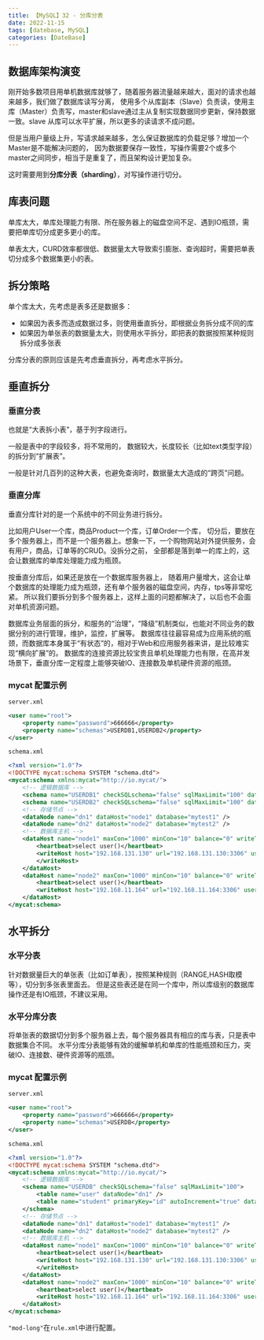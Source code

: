 ```yaml
---
title: 【MySQL】32 - 分库分表
date: 2022-11-15
tags: [datebase, MySQL]
categories: [DateBase]
---
```



## 数据库架构演变

刚开始多数项目用单机数据库就够了，随着服务器流量越来越大，面对的请求也越来越多，我们做了数据库读写分离， 使用多个从库副本（Slave）负责读，使用主库（Master）负责写，master和slave通过主从复制实现数据同步更新，保持数据一致。slave 从库可以水平扩展，所以更多的读请求不成问题。

但是当用户量级上升，写请求越来越多，怎么保证数据库的负载足够？增加一个Master是不能解决问题的， 因为数据要保存一致性，写操作需要2个或多个master之间同步，相当于是重复了，而且架构设计更加复杂。

这时需要用到**分库分表（sharding）**，对写操作进行切分。



## 库表问题

单库太大，单库处理能力有限、所在服务器上的磁盘空间不足、遇到IO瓶颈，需要把单库切分成更多更小的库。

单表太大，CURD效率都很低、数据量太大导致索引膨胀、查询超时，需要把单表切分成多个数据集更小的表。


## 拆分策略

单个库太大，先考虑是表多还是数据多：  
- 如果因为表多而造成数据过多，则使用垂直拆分，即根据业务拆分成不同的库
- 如果因为单张表的数据量太大，则使用水平拆分，即把表的数据按照某种规则拆分成多张表

分库分表的原则应该是先考虑垂直拆分，再考虑水平拆分。


## 垂直拆分

### 垂直分表

也就是“大表拆小表”，基于列字段进行。

一般是表中的字段较多，将不常用的， 数据较大，长度较长（比如text类型字段）的拆分到“扩展表”。

一般是针对几百列的这种大表，也避免查询时，数据量太大造成的“跨页”问题。


### 垂直分库
垂直分库针对的是一个系统中的不同业务进行拆分。

比如用户User一个库，商品Product一个库，订单Order一个库， 切分后，要放在多个服务器上，而不是一个服务器上。想象一下，一个购物网站对外提供服务，会有用户，商品，订单等的CRUD。没拆分之前， 全部都是落到单一的库上的，这会让数据库的单库处理能力成为瓶颈。

按垂直分库后，如果还是放在一个数据库服务器上， 随着用户量增大，这会让单个数据库的处理能力成为瓶颈，还有单个服务器的磁盘空间，内存，tps等非常吃紧。 所以我们要拆分到多个服务器上，这样上面的问题都解决了，以后也不会面对单机资源问题。

数据库业务层面的拆分，和服务的“治理”，“降级”机制类似，也能对不同业务的数据分别的进行管理，维护，监控，扩展等。 数据库往往最容易成为应用系统的瓶颈，而数据库本身属于“有状态”的，相对于Web和应用服务器来讲，是比较难实现“横向扩展”的。 数据库的连接资源比较宝贵且单机处理能力也有限，在高并发场景下，垂直分库一定程度上能够突破IO、连接数及单机硬件资源的瓶颈。



### mycat 配置示例

`server.xml`  
```xml
<user name="root">
    <property name="password">666666</property>
    <property name="schemas">USERDB1,USERDB2</property>
</user>
```


`schema.xml`  
```xml
<?xml version="1.0"?>
<!DOCTYPE mycat:schema SYSTEM "schema.dtd">
<mycat:schema xmlns:mycat="http://io.mycat/">
    <!-- 逻辑数据库 -->
    <schema name="USERDB1" checkSQLschema="false" sqlMaxLimit="100" dataNode="dn1" />
    <schema name="USERDB2" checkSQLschema="false" sqlMaxLimit="100" dataNode="dn2" />
    <!-- 存储节点 -->
    <dataNode name="dn1" dataHost="node1" database="mytest1" />
    <dataNode name="dn2" dataHost="node2" database="mytest2" />
    <!-- 数据库主机 -->
    <dataHost name="node1" maxCon="1000" minCon="10" balance="0" writeType="0" dbType="mysql" dbDriver="native">
        <heartbeat>select user()</heartbeat>
        <writeHost host="192.168.131.130" url="192.168.131.130:3306" user="root" password="666666">
        </writeHost>
    </dataHost>
    <dataHost name="node2" maxCon="1000" minCon="10" balance="0" writeType="0" dbType="mysql" dbDriver="native">
        <heartbeat>select user()</heartbeat>
        <writeHost host="192.168.11.164" url="192.168.11.164:3306" user="root" password="666666" />
    </dataHost>
</mycat:schema>
```




## 水平拆分


### 水平分表

针对数据量巨大的单张表（比如订单表），按照某种规则（RANGE,HASH取模等），切分到多张表里面去。 但是这些表还是在同一个库中，所以库级别的数据库操作还是有IO瓶颈，不建议采用。

### 水平分库分表

将单张表的数据切分到多个服务器上去，每个服务器具有相应的库与表，只是表中数据集合不同。 水平分库分表能够有效的缓解单机和单库的性能瓶颈和压力，突破IO、连接数、硬件资源等的瓶颈。


### mycat 配置示例

`server.xml`  
```xml
<user name="root">
    <property name="password">666666</property>
    <property name="schemas">USERDB</property>
</user>
```

`schema.xml`  
```xml
<?xml version="1.0"?>
<!DOCTYPE mycat:schema SYSTEM "schema.dtd">
<mycat:schema xmlns:mycat="http://io.mycat/">
    <!-- 逻辑数据库 -->
    <schema name="USERDB" checkSQLschema="false" sqlMaxLimit="100">
        <table name="user" dataNode="dn1" />
        <table name="student" primaryKey="id" autoIncrement="true" dataNode="dn1,dn2" rule="mod-long"/>
    </schema>
    <!-- 存储节点 -->
    <dataNode name="dn1" dataHost="node1" database="mytest1" />
    <dataNode name="dn2" dataHost="node2" database="mytest2" />
    <!-- 数据库主机 -->
    <dataHost name="node1" maxCon="1000" minCon="10" balance="0" writeType="0" dbType="mysql" dbDriver="native">
        <heartbeat>select user()</heartbeat>
        <writeHost host="192.168.131.130" url="192.168.131.130:3306" user="root" password="123456">
        </writeHost>
    </dataHost>
    <dataHost name="node2" maxCon="1000" minCon="10" balance="0" writeType="0" dbType="mysql" dbDriver="native">
        <heartbeat>select user()</heartbeat>
        <writeHost host="192.168.11.164" url="192.168.11.164:3306" user="root" password="123456" />
    </dataHost>
</mycat:schema>
```

`"mod-long"`在`rule.xml`中进行配置。